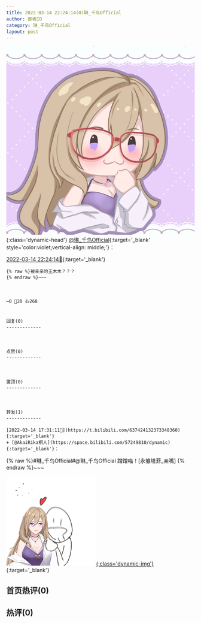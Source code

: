 ```yaml
---
title: 2022-03-14 22:24:14(0)琳_千鸟Official
author: 御坂IO
category: 琳_千鸟Official
layout: post
---
```


![img](/images/c0a88f85ebd0d056f37b114e0748e69556c8b488.jpg){:class='dynamic-head'}
[@琳_千鸟Official](https://space.bilibili.com/1620923329/dynamic){:target='_blank' style='color:violet;vertical-align: middle;'}：

[2022-03-14 22:24:14🔗](https://t.bilibili.com/637499650759196681){:target='_blank'}

~~~
{% raw %}被亲亲的王木木？？？
{% endraw %}~~~



↪️0 💬20 👍268


回复(0)
-------------



点赞(0)
-------------



置顶(0)
-------------



转发(1)
-------------

[2022-03-14 17:31:11🔗](https://t.bilibili.com/637424132373348360){:target='_blank'}
+ [@AkaiRika桐人](https://space.bilibili.com/57249810/dynamic){:target='_blank'}：
~~~
{% raw %}#琳_千鸟Official#@琳_千鸟Official 蹭蹭喵！[永雏塔菲_亲嘴]
{% endraw %}~~~


[![img](/images/d76702f2b303de0a466be791887b20c99b7b82af.gif){:class='dynamic-img'}](/images/d76702f2b303de0a466be791887b20c99b7b82af.gif){:target='_blank'}




首页热评(0)
-------------



热评(0)
-------------



